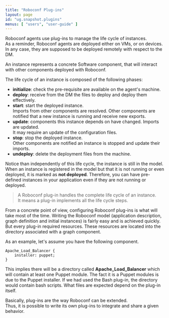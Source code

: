 ```yaml
---
title: "Roboconf Plug-ins"
layout: page
id: "ug.snapshot.plugins"
menus: [ "users", "user-guide" ]
---
```


Roboconf agents use plug-ins to manage the life cycle of instances.  
As a reminder, Roboconf agents are deployed either on VMs, or on devices. In any
case, they are supposed to be deployed remotely with respect to the DM.

An instance represents a concrete Software component, that will interact
with other components deployed with Roboconf.

The life cycle of an instance is composed of the following phases:

* **initialize**: check the pre-requisite are available on the agent's machine.
* **deploy**: receive from the DM the files to deploy and deploy them effectively.
* **start**: start the deployed instance.  
  Imports from other components are resolved.
  Other components are notified that a new instance is running and receive new exports.
* **update**: components this instance depends on have changed. Imports are updated.  
  It may require an update of the configuration files.
* **stop**: stop the deployed instance.  
  Other components are notified an instance is stopped and update their imports.
* **undeploy**: delete the deployment files from the machine.

Notice than independently of this life cycle, the instance is still in the model.  
When an instance is registered in the model but that it is not running or even deployed, it
is marked as **not deployed**. Therefore, you can have pre-defined instances in your application
even if they are not running or deployed.

> A Roboconf plug-in handles the complete life cycle of an instance.  
> It means a plug-in implements all the life cycle steps.

From a concrete point of view, configuring Roboconf plug-ins is what will take most of the time.
Writing the Roboconf model (application description, graph definition and initial instances) is fairly
easy and is achieved quickly. But every plug-in required resources. These resources are located into the
directory associated with a graph component.

As an example, let's assume you have the following component.

	Apache_Load_Balancer {
		installer: puppet;
	}

This implies there will be a directory called **Apache_Load_Balancer** which will contain at least
one Puppet module. The fact it is a Puppet modules is due to the Puppet installer. If we had used the
Bash plug-in, the directory would contain bash scripts. What files are expected depend on the plug-in itself.

Basically, plug-ins are the way Roboconf can be extended.  
Thus, it is possible to write its own plug-ins to integrate and share a given behavior.
